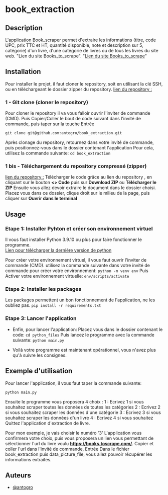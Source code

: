 # book_extraction

## Description
L'application Book_scraper permet d'extraire les informations (titre, code UPC, prix TTC et HT, quantité disponible, note et description sur 5, catégorie) d'un livre, d'une catégorie de livres ou de tous les livres du site web.
"Lien du site Books_to_scrape". "[Lien du site Books_to_scrape](https://books.toscrape.com/index.html)"


## Installation

Pour installer le projet, il faut cloner le repository, soit en utilisant la clé SSH, ou en téléchargeant le dossier zipper du repository.
[lien du repository :](https://github.com/antogro/book_extraction.git)


### 1 - Git clone (cloner le repository)

Pour cloner le repository il va vous falloir ouvrir l'inviter de commande (CMD).
Puis Copier/Coller le bout de code suivant dans l'invité de commande, puis taper sur la touche Entrée 

```git clone git@github.com:antogro/book_extraction.git```

Après clonage du repository, retournez dans votre invité de commande, puis positionnez-vous dans le dossier contenant l'application
    Pour cela, utilisez la commande suivante:
```cd book_extraction```

### 1 bis - Téléchargement du repository compressé (zipper)

[lien du repository :](https://github.com/antogro/book_extraction.git)
Télécharger le code grâce au lien du repository , en cliquant sur le bouton **<> Code** puis sur **Download ZIP** ou **Télécharger le ZIP**
Ensuite vous allez devoir extraire le document dans le dossier choisi.
Placez vous dans ce dossier, clique droit sur le milieu de la page, puis cliquer sur **Ouvrir dans le terminal**


## Usage

### Etape 1: Installer Pyhton et créer son environnement virtuel

Il vous faut installer Python 3.9.10 ou plus pour faire fonctionner le programme.  
[Lien pour télécharger la dernière version de python](https://www.python.org/downloads/)

Pour créer votre environnement virtuel, il vous faut ouvrir l'inviter de commande (CMD).
utilisez la commande suivante dans votre invité de commande pour créer votre environnement:
```python -m venv env```
Puis Activer votre environnement virtuelle:
```env/scripts/activate```


### Etape 2: Installer les packages
Les packages permettent un bon fonctionnement de l'application, ne les oubliez pas.
```pip install -r requirements.txt```


### Etape 3: Lancer l'application
 - Enfin, pour lancer l'application:
    Placez vous dans le dossier contenant le code:
     ```cd python_files```
    Puis lancez le programme avec la commande suivante:
    ```python main.py```
                           
- Voilà votre programme est maintenant opérationnel, vous n'avez plus qu'à suivre les consignes.


## Exemple d'utilisation

Pour lancer l'application, il vous faut taper la commande suivante:

```python main.py```

Ensuite le programme vous proposera 4 choix : 
1 : Ecrivez 1 si vous souhaitez scraper toutes les données de toutes les catégories
2 : Ecrivez 2 si vous souhaitez scraper les données d'une catégorie
3 : Ecrivez 3 si vous souhaitez scraper les données d'un livre
4 : Ecrivez 4 si vous souhaitez Quittez l'application d'extraction de livre.

Pour mon exemple, je vais choisir le numéro '3'
L'application vous confirmera votre choix, puis vous proposera un lien vous permettant de sélectionner l'url du livre voulu **https://books.toscrape.com/**.
Copier et coller l'url dans l'invité de commande, Entrée
Dans le fichier book_extraction puis data_picture_file, vous allez pouvoir récupérer les informations extraites.


## Auteurs

- [@antogro](https://www.github.com/antogro)
